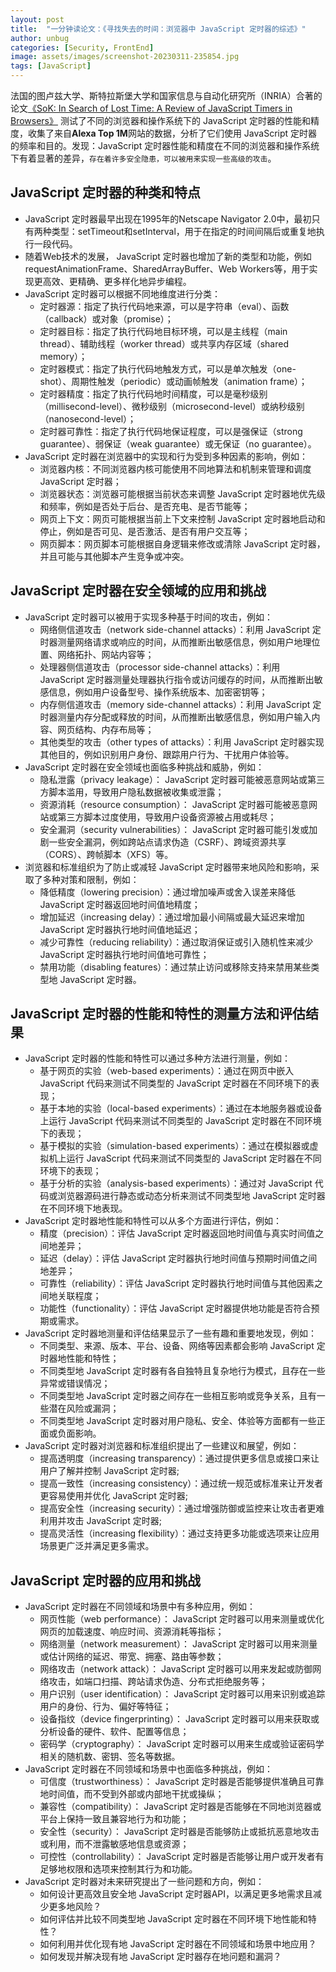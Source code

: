 ```yaml
---
layout: post
title:  "一分钟读论文：《寻找失去的时间：浏览器中 JavaScript 定时器的综述》"
author: unbug
categories: [Security, FrontEnd]
image: assets/images/screenshot-20230311-235854.jpg
tags: [JavaScript]
---
```

法国的图卢兹大学、斯特拉斯堡大学和国家信息与自动化研究所（INRIA）合著的论文[《SoK: In Search of Lost Time: A Review of JavaScript Timers in Browsers》][paper1-url] 测试了不同的浏览器和操作系统下的 JavaScript 定时器的性能和精度，收集了来自**Alexa Top 1M**网站的数据，分析了它们使用 JavaScript 定时器的频率和目的。发现：JavaScript  定时器性能和精度在不同的浏览器和操作系统下有着显著的差异，`存在着许多安全隐患，可以被用来实现一些高级的攻击`。

## JavaScript 定时器的种类和特点
-   JavaScript 定时器最早出现在1995年的Netscape Navigator 2.0中，最初只有两种类型：setTimeout和setInterval，用于在指定的时间间隔后或重复地执行一段代码。
-   随着Web技术的发展， JavaScript 定时器也增加了新的类型和功能，例如requestAnimationFrame、SharedArrayBuffer、Web Workers等，用于实现更高效、更精确、更多样化地异步编程。
-   JavaScript 定时器可以根据不同地维度进行分类：
    -   定时器源：指定了执行代码地来源，可以是字符串（eval）、函数（callback）或对象（promise）；
    -   定时器目标：指定了执行代码地目标环境，可以是主线程（main thread）、辅助线程（worker thread）或共享内存区域（shared memory）；
    -   定时器模式：指定了执行代码地触发方式，可以是单次触发（one-shot）、周期性触发（periodic）或动画帧触发（animation frame）；
    -   定时器精度：指定了执行代码地时间精度，可以是毫秒级别（millisecond-level）、微秒级别（microsecond-level）或纳秒级别（nanosecond-level）；
    -   定时器可靠性：指定了执行代码地保证程度，可以是强保证（strong guarantee）、弱保证（weak guarantee）或无保证（no guarantee）。
-   JavaScript 定时器在浏览器中的实现和行为受到多种因素的影响，例如：
    -   浏览器内核：不同浏览器内核可能使用不同地算法和机制来管理和调度 JavaScript 定时器；
    -   浏览器状态：浏览器可能根据当前状态来调整 JavaScript 定时器地优先级和频率，例如是否处于后台、是否充电、是否节能等；
    -   网页上下文：网页可能根据当前上下文来控制 JavaScript 定时器地启动和停止，例如是否可见、是否激活、是否有用户交互等；
    -   网页脚本：网页脚本可能根据自身逻辑来修改或清除 JavaScript 定时器，并且可能与其他脚本产生竞争或冲突。

## JavaScript 定时器在安全领域的应用和挑战
-   JavaScript 定时器可以被用于实现多种基于时间的攻击，例如：
    -   网络侧信道攻击（network side-channel attacks）：利用 JavaScript 定时器测量网络请求或响应的时间，从而推断出敏感信息，例如用户地理位置、网络拓扑、网站内容等；
    -   处理器侧信道攻击（processor side-channel attacks）：利用 JavaScript 定时器测量处理器执行指令或访问缓存的时间，从而推断出敏感信息，例如用户设备型号、操作系统版本、加密密钥等；
    -   内存侧信道攻击（memory side-channel attacks）：利用 JavaScript 定时器测量内存分配或释放的时间，从而推断出敏感信息，例如用户输入内容、网页结构、内存布局等；
    -   其他类型的攻击（other types of attacks）：利用 JavaScript 定时器实现其他目的，例如识别用户身份、跟踪用户行为、干扰用户体验等。
-   JavaScript 定时器在安全领域也面临多种挑战和威胁，例如：
    -   隐私泄露（privacy leakage）： JavaScript 定时器可能被恶意网站或第三方脚本滥用，导致用户隐私数据被收集或泄露；
    -   资源消耗（resource consumption）： JavaScript 定时器可能被恶意网站或第三方脚本过度使用，导致用户设备资源被占用或耗尽；
    -   安全漏洞（security vulnerabilities）： JavaScript 定时器可能引发或加剧一些安全漏洞，例如跨站点请求伪造（CSRF）、跨域资源共享（CORS）、跨帧脚本（XFS）等。
-   浏览器和标准组织为了防止或减轻 JavaScript 定时器带来地风险和影响，采取了多种对策和限制，例如：
    -   降低精度（lowering precision）：通过增加噪声或舍入误差来降低 JavaScript 定时器返回地时间值地精度；
    -   增加延迟（increasing delay）：通过增加最小间隔或最大延迟来增加 JavaScript 定时器执行地时间值地延迟；
    -   减少可靠性（reducing reliability）：通过取消保证或引入随机性来减少 JavaScript 定时器执行地时间值地可靠性；
    -   禁用功能（disabling features）：通过禁止访问或移除支持来禁用某些类型地 JavaScript 定时器。

## JavaScript 定时器的性能和特性的测量方法和评估结果
-   JavaScript 定时器的性能和特性可以通过多种方法进行测量，例如：
    -   基于网页的实验（web-based experiments）：通过在网页中嵌入 JavaScript 代码来测试不同类型的 JavaScript 定时器在不同环境下的表现；
    -   基于本地的实验（local-based experiments）：通过在本地服务器或设备上运行 JavaScript 代码来测试不同类型的 JavaScript 定时器在不同环境下的表现；
    -   基于模拟的实验（simulation-based experiments）：通过在模拟器或虚拟机上运行 JavaScript 代码来测试不同类型的 JavaScript 定时器在不同环境下的表现；
    -   基于分析的实验（analysis-based experiments）：通过对 JavaScript 代码或浏览器源码进行静态或动态分析来测试不同类型地 JavaScript 定时器在不同环境下地表现。
-   JavaScript 定时器地性能和特性可以从多个方面进行评估，例如：
    -   精度（precision）：评估 JavaScript 定时器返回地时间值与真实时间值之间地差异；
    -   延迟（delay）：评估 JavaScript 定时器执行地时间值与预期时间值之间地差异；
    -   可靠性（reliability）：评估 JavaScript 定时器执行地时间值与其他因素之间地关联程度；
    -   功能性（functionality）：评估 JavaScript 定时器提供地功能是否符合预期或需求。
-   JavaScript 定时器地测量和评估结果显示了一些有趣和重要地发现，例如：
    -   不同类型、来源、版本、平台、设备、网络等因素都会影响 JavaScript 定时器地性能和特性；
    -   不同类型地 JavaScript 定时器有各自独特且复杂地行为模式，且存在一些异常或错误情况；
    -   不同类型地 JavaScript 定时器之间存在一些相互影响或竞争关系，且有一些潜在风险或漏洞；
    -   不同类型地 JavaScript 定时器对用户隐私、安全、体验等方面都有一些正面或负面影响。
-   JavaScript 定时器对浏览器和标准组织提出了一些建议和展望，例如：
    -   提高透明度（increasing transparency）：通过提供更多信息或接口来让用户了解并控制 JavaScript 定时器;
    -   提高一致性（increasing consistency）：通过统一规范或标准来让开发者更容易使用并优化 JavaScript 定时器;
    -   提高安全性（increasing security）：通过增强防御或监控来让攻击者更难利用并攻击 JavaScript 定时器;
    -   提高灵活性（increasing flexibility）：通过支持更多功能或选项来让应用场景更广泛并满足更多需求。

## JavaScript 定时器的应用和挑战
-   JavaScript 定时器在不同领域和场景中有多种应用，例如：
    -   网页性能（web performance）： JavaScript 定时器可以用来测量或优化网页的加载速度、响应时间、资源消耗等指标；
    -   网络测量（network measurement）： JavaScript 定时器可以用来测量或估计网络的延迟、带宽、拥塞、路由等参数；
    -   网络攻击（network attack）： JavaScript 定时器可以用来发起或防御网络攻击，如端口扫描、跨站请求伪造、分布式拒绝服务等；
    -   用户识别（user identification）： JavaScript 定时器可以用来识别或追踪用户的身份、行为、偏好等特征；
    -   设备指纹（device fingerprinting）： JavaScript 定时器可以用来获取或分析设备的硬件、软件、配置等信息；
    -   密码学（cryptography）： JavaScript 定时器可以用来生成或验证密码学相关的随机数、密钥、签名等数据。
-   JavaScript 定时器在不同领域和场景中也面临多种挑战，例如：
    -   可信度（trustworthiness）： JavaScript 定时器是否能够提供准确且可靠地时间值，而不受到外部或内部地干扰或操纵；
    -   兼容性（compatibility）： JavaScript 定时器是否能够在不同地浏览器或平台上保持一致且兼容地行为和功能；
    -   安全性（security）： JavaScript 定时器是否能够防止或抵抗恶意地攻击或利用，而不泄露敏感地信息或资源；
    -   可控性（controllability）： JavaScript 定时器是否能够让用户或开发者有足够地权限和选项来控制其行为和功能。
-   JavaScript 定时器对未来研究提出了一些问题和方向，例如：
    -   如何设计更高效且安全地 JavaScript 定时器API，以满足更多地需求且减少更多地风险？
    -   如何评估并比较不同类型地 JavaScript 定时器在不同环境下地性能和特性？
    -   如何利用并优化现有地 JavaScript 定时器在不同领域和场景中地应用？
    -   如何发现并解决现有地 JavaScript 定时器存在地问题和漏洞？


[paper1-url]: https://oaklandsok.github.io/papers/rokicki2021.pdf